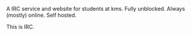 A IRC service and website for students at kms. Fully unblocked. Always (mostly) online. Self hosted.


This is IRC.
